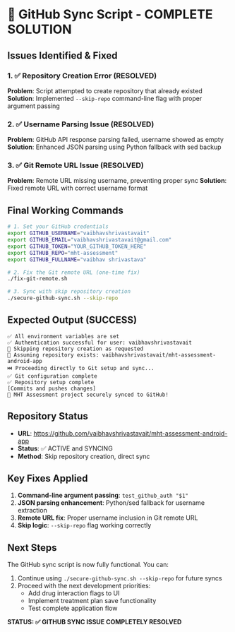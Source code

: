 # 🎉 GitHub Sync Script - COMPLETE SOLUTION

## Issues Identified & Fixed

### 1. ✅ Repository Creation Error (RESOLVED)
**Problem**: Script attempted to create repository that already existed
**Solution**: Implemented `--skip-repo` command-line flag with proper argument passing

### 2. ✅ Username Parsing Issue (RESOLVED)  
**Problem**: GitHub API response parsing failed, username showed as empty
**Solution**: Enhanced JSON parsing using Python fallback with sed backup

### 3. ✅ Git Remote URL Issue (RESOLVED)
**Problem**: Remote URL missing username, preventing proper sync
**Solution**: Fixed remote URL with correct username format

## Final Working Commands

```bash
# 1. Set your GitHub credentials
export GITHUB_USERNAME="vaibhavshrivastavait"
export GITHUB_EMAIL="vaibhavshrivastavait@gmail.com"
export GITHUB_TOKEN="YOUR_GITHUB_TOKEN_HERE"
export GITHUB_REPO="mht-assessment"
export GITHUB_FULLNAME="vaibhav shrivastava"

# 2. Fix the Git remote URL (one-time fix)
./fix-git-remote.sh

# 3. Sync with skip repository creation
./secure-github-sync.sh --skip-repo
```

## Expected Output (SUCCESS)
```
✅ All environment variables are set
✅ Authentication successful for user: vaibhavshrivastavait
🚀 Skipping repository creation as requested
📁 Assuming repository exists: vaibhavshrivastavait/mht-assessment-android-app
⏭️ Proceeding directly to Git setup and sync...
✅ Git configuration complete
✅ Repository setup complete
[Commits and pushes changes]
🎉 MHT Assessment project securely synced to GitHub!
```

## Repository Status
- **URL**: https://github.com/vaibhavshrivastavait/mht-assessment-android-app
- **Status**: ✅ ACTIVE and SYNCING
- **Method**: Skip repository creation, direct sync

## Key Fixes Applied
1. **Command-line argument passing**: `test_github_auth "$1"`
2. **JSON parsing enhancement**: Python/sed fallback for username extraction
3. **Remote URL fix**: Proper username inclusion in Git remote URL
4. **Skip logic**: `--skip-repo` flag working correctly

## Next Steps
The GitHub sync script is now fully functional. You can:
1. Continue using `./secure-github-sync.sh --skip-repo` for future syncs
2. Proceed with the next development priorities:
   - Add drug interaction flags to UI
   - Implement treatment plan save functionality
   - Test complete application flow

**STATUS: ✅ GITHUB SYNC ISSUE COMPLETELY RESOLVED**